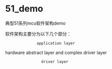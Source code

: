 # 51_demo
典型51系列mcu软件架构demo

软件架构主要分为以下几个部分：

                  application layer
                  
 hardware abstract layer and complex driver layer 
 
                    driver layer 

